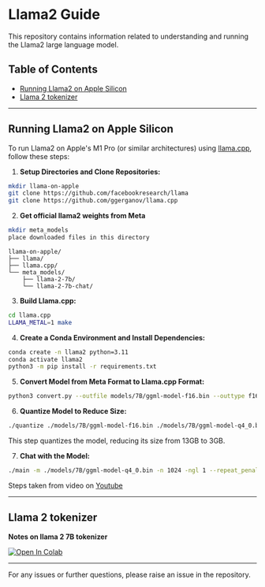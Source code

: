 # Llama2 Guide

This repository contains information related to understanding and running the Llama2 large language model.

## Table of Contents

- [Running Llama2 on Apple Silicon](#running-llama2-on-apple-silicon)
- [Llama 2 tokenizer](#llama-2-tokenizer)

---

## Running Llama2 on Apple Silicon

To run Llama2 on Apple's M1 Pro (or similar architectures) using [llama.cpp](https://github.com/ggerganov/llama.cpp), follow these steps:

1. **Setup Directories and Clone Repositories:**

```bash
mkdir llama-on-apple
git clone https://github.com/facebookresearch/llama
git clone https://github.com/ggerganov/llama.cpp
```

2. **Get official llama2 weights from Meta**

```bash
mkdir meta_models
place downloaded files in this directory
```

```
llama-on-apple/
├── llama/
├── llama.cpp/
└── meta_models/
    ├── llama-2-7b/
    └── llama-2-7b-chat/

```

3. **Build Llama.cpp:**

```bash
cd llama.cpp
LLAMA_METAL=1 make
```

4. **Create a Conda Environment and Install Dependencies:**

```bash
conda create -n llama2 python=3.11
conda activate llama2
python3 -m pip install -r requirements.txt
```

5. **Convert Model from Meta Format to Llama.cpp Format:**

```bash
python3 convert.py --outfile models/7B/ggml-model-f16.bin --outtype f16 ../../llama-on-apple/meta_models/llama-2-7b-chat
```

6. **Quantize Model to Reduce Size:**

```bash
./quantize ./models/7B/ggml-model-f16.bin ./models/7B/ggml-model-q4_0.bin q4_0
```

This step quantizes the model, reducing its size from 13GB to 3GB.

7. **Chat with the Model:**

```bash
./main -m ./models/7B/ggml-model-q4_0.bin -n 1024 -ngl 1 --repeat_penalty 1.0 --color -i -r "User:" -f ./prompts/chat-with-bob.txt
```

Steps taken from video on [Youtube](https://www.youtube.com/watch?v=TsVZJbnnaSs)

---

## Llama 2 tokenizer

**Notes on llama 2 7B tokenizer**

[![Open In Colab](https://colab.research.google.com/assets/colab-badge.svg)](https://colab.research.google.com/drive/1ENDLOQvWODP1ajQZ8Qp9n1Z-ZY5MZiKU?usp=sharing)

---

For any issues or further questions, please raise an issue in the repository.
